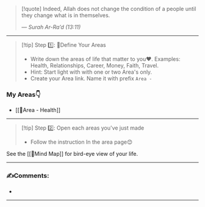 
>[!quote] Indeed, Allah does not change the condition of a people until they change what is in themselves.
>
>— _Surah Ar-Ra’d (13:11)_

___
>[!tip] Step 1️⃣: 🌱Define Your Areas
>- Write down the areas of life that matter to you❤️. Examples: Health, Relationships, Career, Money, Faith, Travel. 
>- Hint: Start light with with one or two Area's only.
>- Create your Area link. Name it with prefix `Area - `
### My Areas👇

- [[🌱Area - Health]]
___
>[!tip] Step 2️⃣:  Open  each areas you've just made
>- Follow the instruction In the area page😊

See the [[🧠Mind Map]] for bird-eye view of your life.
___
### ✍️Comments:
- 
___



